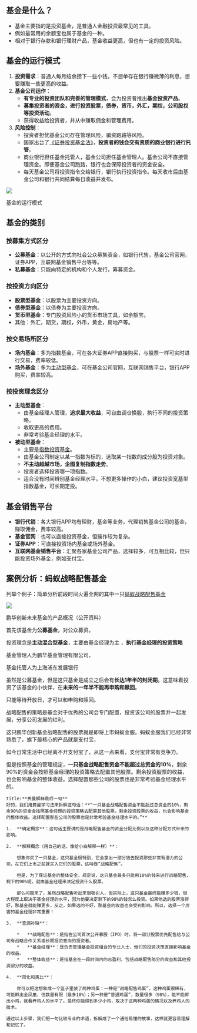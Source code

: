## 基金是什么？

- 基金主要指的是投资基金，是普通人金融投资最常见的工具。
- 例如最常用的余额宝也属于基金的一种。
- 相对于银行存款和银行理财产品，基金收益更高，但也有一定的投资风险。

## 基金的运行模式

1. **投资需求**：普通人每月结余攒下一些小钱，不想单存在银行赚微薄的利息，想要赚取一些更高的收益。
2. **基金公司运作**：
    - **有专业的投资团队和完善的管理模式**，会为投资者推出**基金投资产品**。
    - **募集投资者的资金，进行投资股票，债券，货币，外汇，期权，公司股权等投资活动**。
    - 获得收益给投资者，并从中赚取佣金和管理费用。
3. **风险控制**：
    - 投资者担忧基金公司存在管理风险，骗资跑路等风险。
    - 国家出台了[《证券投资基金法》](https://zhida.zhihu.com/search?content_id=147301987&content_type=Article&match_order=1&q=%E3%80%8A%E8%AF%81%E5%88%B8%E6%8A%95%E8%B5%84%E5%9F%BA%E9%87%91%E6%B3%95%E3%80%8B&zhida_source=entity)，**投资者的钱会交有资质的商业银行进行托管**。
    - 商业银行担任基金托管人，基金公司担任基金管理人。基金公司不直接管理资金。即便基金公司跑路，银行也会保障投资者的资金安全。
    - 每天基金公司将投资指令交给银行，银行执行投资指令。每天收市后由基金公司和银行共同结算每日收益并发布。

![](https://pic3.zhimg.com/v2-4be55cb4f9f75718241aa1e45c0b2112_1440w.jpg)

基金的运行模式

  
  
## 基金的类别

### 按募集方式区分

- **公募基金**：以公开的方式向社会公众募集资金，如银行代售，基金公司官网，证券APP，互联网基金销售平台等等。
- **私募基金**：只能向特定的机构和个人发行，筹募资金。

### 按投资方向区分

- **股票型基金**：以股票为主要投资方向。
- **债券型基金**：以债券为主要投资方向。
- **货币型基金**：专门投资风险小的货币市场工具，如余额宝。
- 其他：外汇，期货，期权，外币，黄金，房地产等。

### 按交易场所区分

- **场内基金**：多为指数基金，可在各大证券APP直接购买，与股票一样可实时进行交易，费率较低。
- **场外基金**：多为[主动型基金](https://zhida.zhihu.com/search?content_id=147301987&content_type=Article&match_order=1&q=%E4%B8%BB%E5%8A%A8%E5%9E%8B%E5%9F%BA%E9%87%91&zhida_source=entity)，可在基金公司官网，互联网销售平台，银行APP购买，费率较高。

### 按投资理念区分

- **主动型基金**：
    - 由基金经理人管理，**追求最大收益**，可自由调仓换股，执行不同的投资策略。
    - 收取更高的费用。
    - 非常考验基金经理的水平。
- **被动型基金**：
    - 主要是[指数投资基金](https://zhida.zhihu.com/search?content_id=147301987&content_type=Article&match_order=1&q=%E6%8C%87%E6%95%B0%E6%8A%95%E8%B5%84%E5%9F%BA%E9%87%91&zhida_source=entity)。
    - 由基金公司制定以某一指数为标的，选取某一指数的成分股为投资对象。
    - **不主动超越市场，企图复制指数走势**。
    - 投资者选择投资哪一项指数。
    - 适合没有时间辨别基金经理水平，不想更多操作的小白，建议投资宽基型指数基金，可长期定投。

## 基金销售平台

- **银行代销**：各大银行APP均有理财，基金等业务，代理销售基金公司的基金，赚取佣金，费率较高。
- **基金官网**：也可以直接投资基金，但操作较为复杂。
- **证券APP**：可直接投资场内基金或场外基金。
- **互联网基金销售平台**：汇聚各家基金公司产品，选择较多，可互相比较，但只能投资场外基金，例如支付宝。

## 案例分析：蚂蚁战略配售基金

列举个例子：简单分析前段时间火遍全网的其中一只[蚂蚁战略配售基金](https://zhida.zhihu.com/search?content_id=147301987&content_type=Article&match_order=1&q=%E8%9A%82%E8%9A%81%E6%88%98%E7%95%A5%E9%85%8D%E5%94%AE%E5%9F%BA%E9%87%91&zhida_source=entity)

![](https://pic3.zhimg.com/v2-53551b9df35c18192523eb07e368629a_1440w.jpg)

鹏华创新未来基金的产品概况（公开资料）

首先该基金为**公募基金**，对公众募资。

投资理念是**主动混合型基金**，主要由基金经理为主 ，**执行基金经理的投资策略**

基金管理人为鹏华基金管理有限公司，

基金托管人为上海浦东发展银行

虽然是公募基金，但是这只基金是成立之后会有**长达1年半的封闭期**。这意味着投资了该基金的小伙伴，在**未来的一年半不能再申购和赎回**。

只能等待开放日，才可以和申购和赎回。

战略配售的策略是基金对于优秀的公司会专门配置，投资该公司的股票并一起发展，分享公司发展的红利。

这只鹏华创新基金战略配售的股票就是即将上市蚂蚁金服。蚂蚁金服我们已经非常熟悉了，旗下最核心的产品就是支付宝，

如今日常生活中已经离不开支付宝了，从这一点来看，支付宝非常有竞争力。

但是按照基金的管理规定，**一只基金战略配售资金不能超过总资金的10%**，剩余90%的资金会按照基金经理的投资策略去配置其他股票。剩余投资股票的收益，也会影响基金的整体收益。选择配置那些公司的股票也是非常考验基金经理水平的。

```ad-note
title:**费曼解释最后一句**
好的，我们用费曼学习法来拆解这句话：**“一只基金战略配售资金不能超过总资金的10%，剩余90%的资金会按照基金经理的投资策略去配置其他股票。剩余投资股票的收益，也会影响基金的整体收益。选择配置那些公司的股票也是非常考验基金经理水平的。”**

1.  **确定概念**：这句话主要讲的是战略配售基金的资金分配比例以及这种分配方式带来的影响。

2.  **解释概念（用自己的话，像给小白解释一样）**：

    想象你买了一只基金，这只基金很特别，它会拿出一部分钱去投资那些非常有潜力的公司，在它们上市之前就买入它们的股票，这叫做“战略配售”。

    但是，为了保证基金的整体安全，规定说，这只基金最多只能用10%的钱来进行战略配售，剩下的90%呢，就由基金经理来决定投资什么股票。

    那么问题来了，虽然战略配售听起来很吸引人，但实际上，这只基金最终能赚多少钱，很大程度上取决于基金经理的水平，因为他要决定剩下的90%的钱怎么投资。如果他选的股票涨得好，那基金就能赚更多，反之，如果选的不好，那基金的收益也会受到影响。所以，选择一个厉害的基金经理非常重要！

3.  **查漏补缺**：

    *   **战略配售**：是指在公司首次公开募股（IPO）时，将一部分股票优先配售给与公司有战略合作关系或长期投资意向的投资者。
    *   **基金经理**：是负责管理基金投资组合的专业人士，他们的投资决策直接影响基金的收益。
    *   **整体收益**：是指基金在一段时间内的总盈利，包括战略配售部分的收益和其他投资部分的收益。

4.  **简化和类比**：

    你可以把这想象成一个篮子里装了两种鸡蛋：一种是“战略配售鸡蛋”，这种鸡蛋很稀有，可能孵出金凤凰，但数量有限（最多10%）；另一种是“普通鸡蛋”，数量很多（90%），能不能孵出小鸡，就看养鸡人的水平了。最终你能得到多少小鸡，取决于这两种鸡蛋的情况以及养鸡人的技术。

通过以上步骤，我们把一句比较专业的术语，拆解成了一个通俗易懂的故事，这样就更容易理解和记忆了。
```

